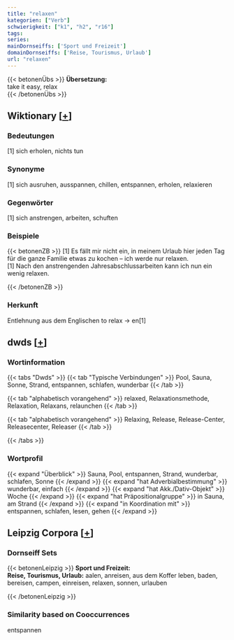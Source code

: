 ```yaml
---
title: "relaxen"
kategorien: ["Verb"]
schwierigkeit: ["k1", "h2", "r16"]
tags:
series:
mainDornseiffs: ['Sport und Freizeit']
domainDornseiffs: ['Reise, Tourismus, Urlaub']
url: "relaxen"
---
```


{{< betonenÜbs >}}
**Übersetzung:**  
take it easy, relax  
{{< /betonenÜbs >}}

## Wiktionary [[+](https://de.wiktionary.org/wiki/relaxen)]

### Bedeutungen
[1] sich erholen, nichts tun  

### Synonyme
[1] sich ausruhen, ausspannen, chillen, entspannen, erholen, relaxieren  

### Gegenwörter
[1] sich anstrengen, arbeiten, schuften  

### Beispiele
{{< betonenZB >}}
[1] Es fällt mir nicht ein, in meinem Urlaub hier jeden Tag für die ganze Familie etwas zu kochen – ich werde nur relaxen.  
[1] Nach den anstrengenden Jahresabschlussarbeiten kann ich nun ein wenig relaxen.  

{{< /betonenZB >}}
### Herkunft
Entlehnung aus dem Englischen to relax → en[1]  



## dwds [[+](https://www.dwds.de/wb/relaxen)]

### Wortinformation
{{< tabs "Dwds" >}}
{{< tab "Typische Verbindungen" >}}
Pool, Sauna, Sonne, Strand, entspannen, schlafen, wunderbar
{{< /tab >}}

{{< tab "alphabetisch vorangehend" >}}
relaxed, Relaxationsmethode, Relaxation, Relaxans, relaunchen
{{< /tab >}}

{{< tab "alphabetisch vorangehend" >}}
Relaxing, Release, Release-Center, Releasecenter, Releaser
{{< /tab >}}

{{< /tabs >}}

### Wortprofil
{{< expand "Überblick" >}} Sauna, Pool, entspannen, Strand, wunderbar, schlafen, Sonne {{< /expand >}}
{{< expand "hat Adverbialbestimmung" >}} wunderbar, einfach {{< /expand >}}
{{< expand "hat Akk./Dativ-Objekt" >}} Woche {{< /expand >}}
{{< expand "hat Präpositionalgruppe" >}} in Sauna, am Strand {{< /expand >}}
{{< expand "in Koordination mit" >}} entspannen, schlafen, lesen, gehen {{< /expand >}}

## Leipzig Corpora [[+](https://corpora.uni-leipzig.de/en/res?word=relaxen&corpusId=deu_newscrawl-public_2018)]

### Dornseiff Sets
{{< betonenLeipzig >}}
**Sport und Freizeit:**  
**Reise, Tourismus, Urlaub:** aalen, anreisen, aus dem Koffer leben, baden, bereisen, campen, einreisen, relaxen, sonnen, urlauben  

{{< /betonenLeipzig >}}

### Similarity based on Cooccurrences
entspannen

